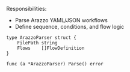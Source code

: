 Responsibilities:
*	Parse Arazzo YAML/JSON workflows
*	Define sequence, conditions, and flow logic

```golang
type ArazzoParser struct {
    FilePath string
    Flows    []FlowDefinition
}

func (a *ArazzoParser) Parse() error
```
